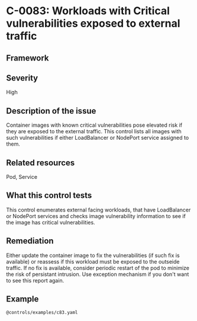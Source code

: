 # C-0083: Workloads with Critical vulnerabilities exposed to external traffic

## Framework

 
## Severity
High

## Description of the issue
Container images with known critical vulnerabilities pose elevated risk if they are exposed to the external traffic. This control lists all images with such vulnerabilities if either LoadBalancer or NodePort service assigned to them.
 
## Related resources
Pod, Service
 
## What this control tests 
This control enumerates external facing workloads, that have LoadBalancer or NodePort services and checks image vulnerability information to see if the image has critical vulnerabilities.
 
## Remediation
Either update the container image to fix the vulnerabilities (if such fix is available) or reassess if this workload must be exposed to the outseide traffic. If no fix is available, consider periodic restart of the pod to minimize the risk of persistant intrusion. Use exception mechanism if you don't want to see this report again.
 
## Example
```
@controls/examples/c83.yaml
```
